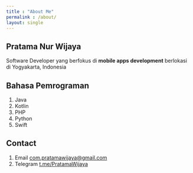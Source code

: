 ```yaml
---
title : "About Me"
permalink : /about/
layout: single
---
```


## Pratama Nur Wijaya
Software Developer yang berfokus di **mobile apps development** berlokasi di Yogyakarta, Indonesia

## Bahasa Pemrograman
1. Java
2. Kotlin
3. PHP
4. Python
5. Swift

## Contact
1. Email com.pratamawijaya@gmail.com
2. Telegram [t.me/PratamaWijaya](t.me/PratamaWijaya)